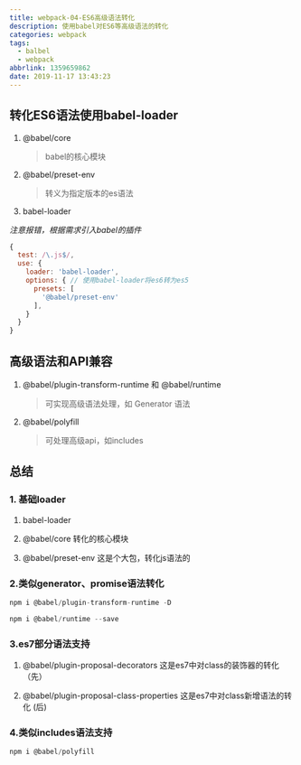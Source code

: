 ```yaml
---
title: webpack-04-ES6高级语法转化
description: 使用babel对ES6等高级语法的转化
categories: webpack
tags:
  - balbel
  - webpack
abbrlink: 1359659862
date: 2019-11-17 13:43:23
---
```


## 转化ES6语法使用babel-loader

1. @babel/core

   > babel的核心模块

2. @babel/preset-env

   > 转义为指定版本的es语法

3. babel-loader

*注意报错，根据需求引入babel的插件*

```javascript
{
  test: /\.js$/,
  use: {
    loader: 'babel-loader',
    options: { // 使用babel-loader将es6转为es5   
      presets: [
        '@babel/preset-env'
      ],
    }
  }
}
```

## 高级语法和API兼容

1. @babel/plugin-transform-runtime 和 @babel/runtime

   > 可实现高级语法处理，如 Generator 语法

2. @babel/polyfill

   > 可处理高级api，如includes

## 总结

### 1. 基础loader

1. babel-loader

2. @babel/core  转化的核心模块

3. @babel/preset-env 这是个大包，转化js语法的

### 2.类似generator、promise语法转化

```javascript
npm i @babel/plugin-transform-runtime -D

npm i @babel/runtime --save
```

### 3.es7部分语法支持

1. @babel/plugin-proposal-decorators  这是es7中对class的装饰器的转化（先）

2. @babel/plugin-proposal-class-properties  这是es7中对class新增语法的转化 (后)

### 4.类似includes语法支持

```javascript
npm i @babel/polyfill
```


